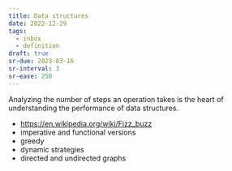 ```yaml
---
title: Data structures
date: 2022-12-29
tags:
  - inbox
  - definition
draft: true
sr-due: 2023-03-16
sr-interval: 3
sr-ease: 250
---
```


Analyzing the number of steps an operation takes is the heart of understanding
the performance of data structures.

- <https://en.wikipedia.org/wiki/Fizz_buzz>
- imperative and functional versions
- greedy
- dynamic strategies
- directed and undirected graphs
